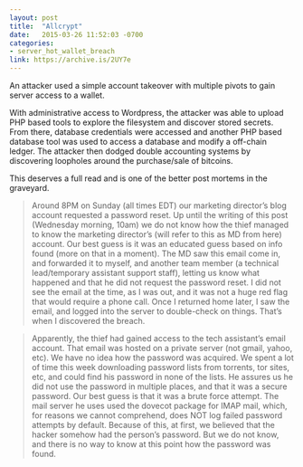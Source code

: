 ```yaml
---
layout: post
title:  "Allcrypt"
date:   2015-03-26 11:52:03 -0700
categories:
- server_hot_wallet_breach
link: https://archive.is/2UY7e
---
```

An attacker used a simple account takeover with multiple pivots to gain server access to a wallet.

With administrative access to Wordpress, the attacker was able to upload PHP based tools to explore the filesystem and discover stored secrets. From there, database credentials were accessed and another PHP based database tool was used to access a database and modify a off-chain ledger. The attacker then dodged double accounting systems by discovering loopholes around the purchase/sale of bitcoins.

This deserves a full read and is one of the better post mortems in the graveyard.

> Around 8PM on Sunday (all times EDT) our marketing director’s blog account requested a password reset. Up until the writing of this post (Wednesday morning, 10am) we do not know how the thief managed to know the marketing director’s (will refer to this as MD from here) account. Our best guess is it was an educated guess based on info found (more on that in a moment). The MD saw this email come in, and forwarded it to myself, and another team member (a technical lead/temporary assistant support staff), letting us know what happened and that he did not request the password reset. I did not see the email at the time, as I was out, and it was not a huge red flag that would require a phone call. Once I returned home later, I saw the email, and logged into the server to double-check on things. That’s when I discovered the breach.

> Apparently, the thief had gained access to the tech assistant’s email account. That email was hosted on a private server (not gmail, yahoo, etc). We have no idea how the password was acquired. We spent a lot of time this week downloading password lists from torrents, tor sites, etc, and could find his password in none of the lists. He assures us he did not use the password in multiple places, and that it was a secure password. Our best guess is that it was a brute force attempt. The mail server he uses used the dovecot package for IMAP mail, which, for reasons we cannot comprehend, does NOT log failed password attempts by default. Because of this, at first, we believed that the hacker somehow had the person’s password. But we do not know, and there is no way to know at this point how the password was found.
